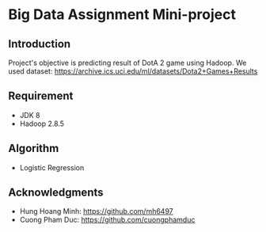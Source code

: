 # Big Data Assignment Mini-project

## Introduction
Project's objective is predicting result of DotA 2 game using Hadoop.
We used dataset: https://archive.ics.uci.edu/ml/datasets/Dota2+Games+Results

## Requirement
- JDK 8
- Hadoop 2.8.5

## Algorithm
- Logistic Regression

## Acknowledgments
- Hung Hoang Minh: https://github.com/mh6497
- Cuong Pham Duc: https://github.com/cuongphamduc
